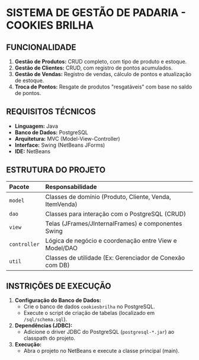 # SISTEMA DE GESTÃO DE PADARIA - COOKIES BRILHA

## FUNCIONALIDADE
1.  **Gestão de Produtos:** CRUD completo, com tipo de produto e estoque.
2.  **Gestão de Clientes:** CRUD, com registro de pontos acumulados.
3.  **Gestão de Vendas:** Registro de vendas, cálculo de pontos e atualização de estoque.
4.  **Troca de Pontos:** Resgate de produtos "resgatáveis" com base no saldo de pontos.

## REQUISITOS TÉCNICOS
* **Linguagem:** Java
* **Banco de Dados:** PostgreSQL
* **Arquitetura:** MVC (Model-View-Controller)
* **Interface:** Swing (NetBeans JForms)
* **IDE:** NetBeans

## ESTRUTURA DO PROJETO
| Pacote | Responsabilidade |
| :--- | :--- |
| `model` | Classes de domínio (Produto, Cliente, Venda, ItemVenda) |
| `dao` | Classes para interação com o PostgreSQL (CRUD) |
| `view` | Telas (JFrames/JInternalFrames) e componentes Swing |
| `controller` | Lógica de negócio e coordenação entre View e Model/DAO |
| `util` | Classes de utilidade (Ex: Gerenciador de Conexão com DB) |

## INSTRIÇÕES DE EXECUÇÃO
1.  **Configuração do Banco de Dados:**
    * Crie o banco de dados `cookiesbrilha` no PostgreSQL.
    * Execute o script de criação de tabelas (localizado em `/sql/schema.sql`).
2.  **Dependências (JDBC):**
    * Adicione o driver JDBC do PostgreSQL (`postgresql-*.jar`) ao classpath do projeto.
3.  **Execução:**
    * Abra o projeto no NetBeans e execute a classe principal (main).